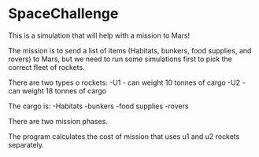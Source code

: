 # SpaceChallenge

This is a simulation that will help with a mission to Mars!

The mission is to send a list of items (Habitats, bunkers, food supplies, and rovers) to Mars, but we need to run some simulations first to pick the correct fleet of rockets.

There are two types o rockets:
-U1 - can weight 10 tonnes of cargo
-U2 - can weight 18 tonnes of cargo

The cargo is:
-Habitats
-bunkers
-food supplies
-rovers

There are two mission phases.

The program calculates the cost of mission that uses u1 and u2 rockets separately.

